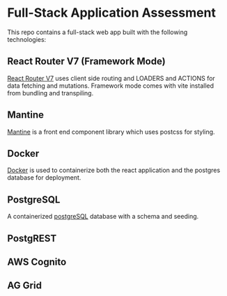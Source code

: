 # Full-Stack Application Assessment

This repo contains a full-stack web app built with the following technologies:

## React Router V7 (Framework Mode)

[React Router V7](https://reactrouter.com/home) uses client side routing and LOADERS and ACTIONS for data fetching and mutations. Framework mode comes with vite installed from bundling and transpiling.

## Mantine

[Mantine](https://mantine.dev/) is a front end component library which uses postcss for styling.

## Docker

[Docker](https://www.docker.com/) is used to containerize both the react application and the postgres database for deployment.

## PostgreSQL

A containerized [postgreSQL](https://www.postgresql.org/) database with a schema and seeding.

## PostgREST

## AWS Cognito

## AG Grid